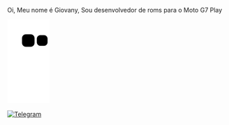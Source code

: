 Oi, Meu nome é Giovany, Sou desenvolvedor de roms para o Moto G7 Play

![Snake animation](https://github.com/rafaballerini/rafaballerini/blob/output/github-contribution-grid-snake.svg)

[![Telegram](https://img.shields.io/badge/Telegram-2CA5E0?style=for-the-badge&logo=telegram&logoColor=white/)](https://t.me/GiovanYCringe)

